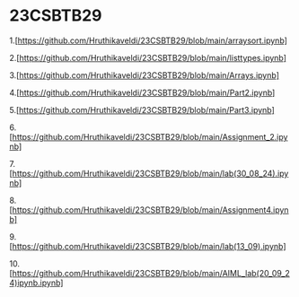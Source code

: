 # 23CSBTB29
1.[https://github.com/Hruthikaveldi/23CSBTB29/blob/main/arraysort.ipynb]

2.[https://github.com/Hruthikaveldi/23CSBTB29/blob/main/listtypes.ipynb]

3.[https://github.com/Hruthikaveldi/23CSBTB29/blob/main/Arrays.ipynb]

4.[https://github.com/Hruthikaveldi/23CSBTB29/blob/main/Part2.ipynb]

5.[https://github.com/Hruthikaveldi/23CSBTB29/blob/main/Part3.ipynb]

6.[https://github.com/Hruthikaveldi/23CSBTB29/blob/main/Assignment_2.ipynb]

7.[https://github.com/Hruthikaveldi/23CSBTB29/blob/main/lab(30_08_24).ipynb]

8.[https://github.com/Hruthikaveldi/23CSBTB29/blob/main/Assignment4.ipynb]

9.[https://github.com/Hruthikaveldi/23CSBTB29/blob/main/lab(13_09).ipynb]

10.[https://github.com/Hruthikaveldi/23CSBTB29/blob/main/AIML_lab(20_09_24)ipynb.ipynb]
